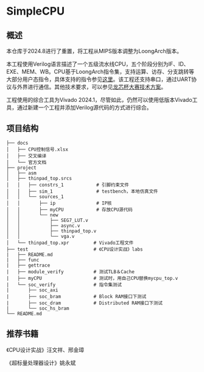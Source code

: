 # SimpleCPU

## 概述

本仓库于2024.8进行了重置，将工程从MIPS版本调整为LoongArch版本。

本工程使用Verilog语言描述了一个五级流水线CPU，五个阶段分别为IF、ID、EXE、MEM、WB。CPU基于LoongArch指令集，支持运算、访存、分支跳转等大部分用户态指令，具体支持的指令参见[这里](./docs/CPU控制信号.xlsx)。该工程还支持串口，通过UART协议与外界进行通信。其他技术要求，可以参见[龙芯杯大赛技术方案](http://www.nscscc.com)。

工程使用的综合工具为Vivado 2024.1，尽管如此，仍然可以使用低版本Vivado工具，通过新建一个工程并添加Verilog源代码的方式进行综合。

## 项目结构

```
├── docs
│   ├── CPU控制信号.xlsx
│   ├── 交叉编译
│   └── 官方文档
├── project
│   ├── asm
│   ├── thinpad_top.srcs
│   │   ├── constrs_1            # 引脚约束文件
│   │   ├── sim_1                # testbench，本地仿真文件
│   │   └── sources_1
│   │       ├── ip               # IP核
│   │       ├── myCPU            # 存放CPU源代码
│   │       └── new
│   │           ├── SEG7_LUT.v
│   │           ├── async.v
│   │           ├── thinpad_top.v
│   │           └── vga.v
│   └── thinpad_top.xpr         # Vivado工程文件
├── test                        # 《CPU设计实战》labs
|   ├── README.md
|   ├── func
|   ├── gettrace
|   ├── module_verify           # 测试TLB＆Cache
|   ├── myCPU                   # 测试时，用自己CPU替换mycpu_top.v
|   └── soc_verify              # 指令集测试
|       ├── soc_axi
|       ├── soc_bram            # Block RAM接口下测试
|       ├── soc_dram            # Distributed RAM接口下测试
|       └── soc_hs_bram
└── README.md

```



## 推荐书籍

《CPU设计实战》汪文祥、邢金璋

《超标量处理器设计》姚永斌
